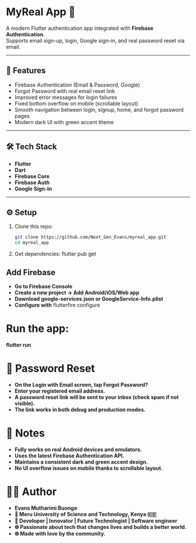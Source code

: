 # MyReal App 💚

A modern Flutter authentication app integrated with **Firebase Authentication**.  
Supports email sign-up, login, Google sign-in, and real password reset via email.

---

## 🚀 Features
- Firebase Authentication (Email & Password, Google)
- Forgot Password with real email reset link
- Improved error messages for login failures
- Fixed bottom overflow on mobile (scrollable layout)
- Smooth navigation between login, signup, home, and forgot password pages
- Modern dark UI with green accent theme

---

## 🛠️ Tech Stack
- **Flutter**
- **Dart**
- **Firebase Core**
- **Firebase Auth**
- **Google Sign-In**

---

## ⚙️ Setup
1. Clone this repo:
   ```bash
   git clone https://github.com/Next_Gen_Evans/myreal_app.git
   cd myreal_app

2. Get dependencies:
flutter pub get

## Add Firebase
- **Go to Firebase Console**
- **Create a new project → Add Android/iOS/Web app**
- **Download google-services.json or GoogleService-Info.plist**
- **Configure with**
   flutterfire configure

# Run the app:
   **flutter run**

# 🔐 Password Reset
- **On the Login with Email screen, tap Forgot Password?**
- **Enter your registered email address.**
- **A password reset link will be sent to your inbox (check spam if not visible).**
- **The link works in both debug and production modes.**

# 🧠 Notes
- **Fully works on real Android devices and emulators.**
- **Uses the latest Firebase Authentication API.**
- **Maintains a consistent dark and green accent design.**
- **No UI overflow issues on mobile thanks to scrollable layout.**

# 👨‍💻 Author
- **Evans Mutharimi Buongo**
- **📍 Meru University of Science and Technology, Kenya 🇰🇪**
- **💼 Developer | Innovator | Future Technologist | Software engineer**
- **🌐 Passionate about tech that changes lives and builds a better world.**
- **🌐 Made with love by the community.**